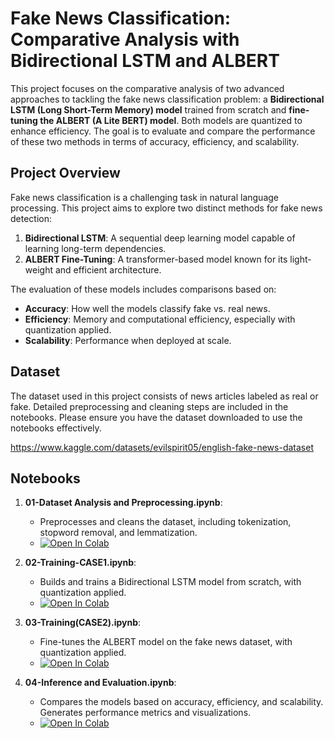 # Fake News Classification: Comparative Analysis with Bidirectional LSTM and ALBERT

This project focuses on the comparative analysis of two advanced approaches to tackling the fake news classification problem: a **Bidirectional LSTM (Long Short-Term Memory) model** trained from scratch and **fine-tuning the ALBERT (A Lite BERT) model**. Both models are quantized to enhance efficiency. The goal is to evaluate and compare the performance of these two methods in terms of accuracy, efficiency, and scalability.

## Project Overview

Fake news classification is a challenging task in natural language processing. This project aims to explore two distinct methods for fake news detection:
1. **Bidirectional LSTM**: A sequential deep learning model capable of learning long-term dependencies.
2. **ALBERT Fine-Tuning**: A transformer-based model known for its light-weight and efficient architecture.

The evaluation of these models includes comparisons based on:
- **Accuracy**: How well the models classify fake vs. real news.
- **Efficiency**: Memory and computational efficiency, especially with quantization applied.
- **Scalability**: Performance when deployed at scale.

## Dataset

The dataset used in this project consists of news articles labeled as real or fake. Detailed preprocessing and cleaning steps are included in the notebooks. Please ensure you have the dataset downloaded to use the notebooks effectively.

https://www.kaggle.com/datasets/evilspirit05/english-fake-news-dataset


## Notebooks

1. **01-Dataset Analysis and Preprocessing.ipynb**: 
   - Preprocesses and cleans the dataset, including tokenization, stopword removal, and lemmatization.
   - [![Open In Colab](https://colab.research.google.com/assets/colab-badge.svg)](https://colab.research.google.com/github/starryendymion/ML-GP1-Monsoon-2024-SOEJNU/blob/main/notebooks/1_Data_Preprocessing.ipynb)

2. **02-Training-CASE1.ipynb**:
   - Builds and trains a Bidirectional LSTM model from scratch, with quantization applied.
   - [![Open In Colab](https://colab.research.google.com/assets/colab-badge.svg)](https://colab.research.google.com/github/starryendymion/ML-GP1-Monsoon-2024-SOEJNU/blob/main/notebooks/2_Bidirectional_LSTM_Training.ipynb)

3. **03-Training(CASE2).ipynb**:
   - Fine-tunes the ALBERT model on the fake news dataset, with quantization applied.
   - [![Open In Colab](https://colab.research.google.com/assets/colab-badge.svg)](https://colab.research.google.com/github/starryendymion/ML-GP1-Monsoon-2024-SOEJNU/blob/main/notebooks/3_ALBERT_Fine_Tuning.ipynb)

4. **04-Inference and Evaluation.ipynb**:
   - Compares the models based on accuracy, efficiency, and scalability. Generates performance metrics and visualizations.
   - [![Open In Colab](https://colab.research.google.com/assets/colab-badge.svg)](https://colab.research.google.com/github/starryendymion/ML-GP1-Monsoon-2024-SOEJNU/blob/main/notebooks/4_Evaluation_Comparison.ipynb)


